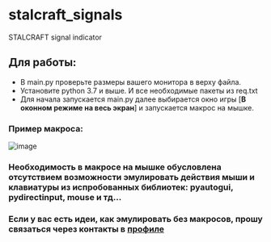 # stalcraft_signals
STALCRAFT signal indicator

## Для работы:
+ В main.py проверьте размеры вашего монитора в верху файла.
+ Установите python 3.7 и выше. И все необходимые пакеты из req.txt
+ Для начала запускается main.py далее выбирается окно игры [**В оконном режиме на весь экран**] и запускается макрос на мышке.
### Пример макроса:
![image](https://github.com/TeoDar/stalcraft_signals/assets/40923004/42d94f73-55cd-4a31-9ed1-7375f915d39a)

### Необходимость в макросе на мышке обусловлена отсутствием возможности эмулировать действия мыши и клавиатуры из испробованных библиотек: pyautogui, pydirectinput, mouse и тд...
### Если у вас есть идеи, как эмулировать без макросов, прошу связаться через контакты в [профиле](https://github.com/TeoDar?)